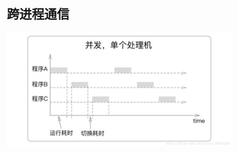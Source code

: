 # 跨进程通信

![&#x8DE8;&#x8FDB;&#x7A0B;&#x65B9;&#x5F0F;&#x9009;&#x62E9;](../../../.gitbook/assets/image%20%289%29.png)

